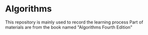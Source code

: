 # Algorithms
This repository is mainly used to record the learning process 
Part of materials are from the book named "Algorithms Fourth Edition"
